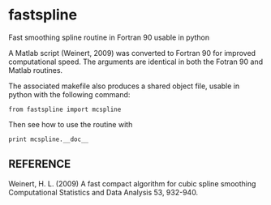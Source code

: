 fastspline
==========

Fast smoothing spline routine in Fortran 90 usable in python

A Matlab script (Weinert, 2009) was converted to Fortran 90 for
improved computational speed. The arguments are identical in both the
Fotran 90 and Matlab routines.

The associated makefile also produces a shared object file, usable in
python with the following command:

  `from fastspline import mcspline`

Then see how to use the routine with

  `print mcspline.__doc__`

REFERENCE
---------
Weinert, H. L. (2009) A fast compact algorithm for cubic spline
smoothing Computational Statistics and Data Analysis 53, 932-940.
